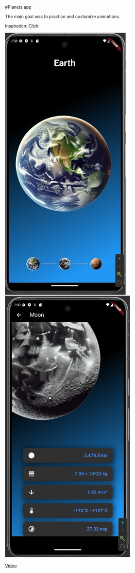 #Planets app 

The main goal was to practice and customize animations.

Inspiration: [Click](https://www.youtube.com/watch?v=gzU6_W48Kwc)

![Home](assets/images/gh-images/Home.jpg)
![Details](assets/images/gh-images/Details.jpg)

[Video](https://www.youtube.com/shorts/5OrWGyX-Z_I)